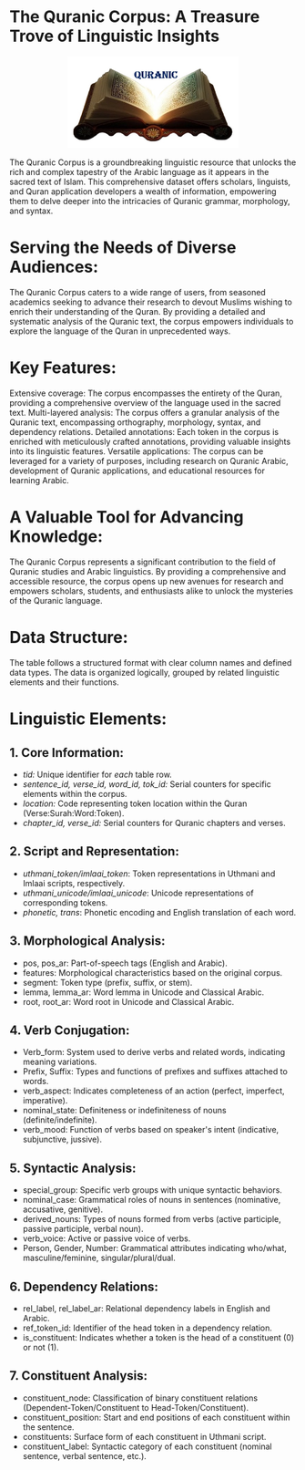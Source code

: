 # The Quranic Corpus: A Treasure Trove of Linguistic Insights

 <p align="center"> 
 <img src = "https://raw.githubusercontent.com/NoorBayan/Quranic/main/Images/logo.jpg" width = "300px"/>
 </p>


The Quranic Corpus is a groundbreaking linguistic resource that unlocks the rich and complex tapestry of the Arabic language as it appears in the sacred text of Islam. This comprehensive dataset offers scholars, linguists, and Quran application developers a wealth of information, empowering them to delve deeper into the intricacies of Quranic grammar, morphology, and syntax.

# Serving the Needs of Diverse Audiences:
The Quranic Corpus caters to a wide range of users, from seasoned academics seeking to advance their research to devout Muslims wishing to enrich their understanding of the Quran. By providing a detailed and systematic analysis of the Quranic text, the corpus empowers individuals to explore the language of the Quran in unprecedented ways.

# Key Features:
Extensive coverage: The corpus encompasses the entirety of the Quran, providing a comprehensive overview of the language used in the sacred text.
Multi-layered analysis: The corpus offers a granular analysis of the Quranic text, encompassing orthography, morphology, syntax, and dependency relations.
Detailed annotations: Each token in the corpus is enriched with meticulously crafted annotations, providing valuable insights into its linguistic features.
Versatile applications: The corpus can be leveraged for a variety of purposes, including research on Quranic Arabic, development of Quranic applications, and educational resources for learning Arabic.

# A Valuable Tool for Advancing Knowledge:
The Quranic Corpus represents a significant contribution to the field of Quranic studies and Arabic linguistics. By providing a comprehensive and accessible resource, the corpus opens up new avenues for research and empowers scholars, students, and enthusiasts alike to unlock the mysteries of the Quranic language.

# Data Structure:
The table follows a structured format with clear column names and defined data types.
The data is organized logically, grouped by related linguistic elements and their functions.

# Linguistic Elements:
## 1. Core Information:
*	*tid:* Unique identifier for *each* table row.
*	*sentence_id, verse_id, word_id, tok_id:* Serial counters for specific elements within the corpus.
*	*location:* Code representing token location within the Quran (Verse:Surah:Word:Token).
*	*chapter_id, verse_id:* Serial counters for Quranic chapters and verses.
  
## 2. Script and Representation:
*	*uthmani_token/imlaai_token*: Token representations in Uthmani and Imlaai scripts, respectively.
*	*uthmani_unicode/imlaai_unicode*: Unicode representations of corresponding tokens.
*	*phonetic, trans*: Phonetic encoding and English translation of each word.

## 3. Morphological Analysis:
*	pos, pos_ar: Part-of-speech tags (English and Arabic).
*	features: Morphological characteristics based on the original corpus.
*	segment: Token type (prefix, suffix, or stem).
*	lemma, lemma_ar: Word lemma in Unicode and Classical Arabic.
*	root, root_ar: Word root in Unicode and Classical Arabic.

## 4. Verb Conjugation:
*	Verb_form: System used to derive verbs and related words, indicating meaning variations.
*	Prefix, Suffix: Types and functions of prefixes and suffixes attached to words.
*	verb_aspect: Indicates completeness of an action (perfect, imperfect, imperative).
*	nominal_state: Definiteness or indefiniteness of nouns (definite/indefinite).
*	verb_mood: Function of verbs based on speaker's intent (indicative, subjunctive, jussive).

## 5. Syntactic Analysis:
*	special_group: Specific verb groups with unique syntactic behaviors.
*	nominal_case: Grammatical roles of nouns in sentences (nominative, accusative, genitive).
*	derived_nouns: Types of nouns formed from verbs (active participle, passive participle, verbal noun).
*	verb_voice: Active or passive voice of verbs.
*	Person, Gender, Number: Grammatical attributes indicating who/what, masculine/feminine, singular/plural/dual.

## 6. Dependency Relations:
*	rel_label, rel_label_ar: Relational dependency labels in English and Arabic.
*	ref_token_id: Identifier of the head token in a dependency relation.
*	is_constituent: Indicates whether a token is the head of a constituent (0) or not (1).

## 7. Constituent Analysis:
*	constituent_node: Classification of binary constituent relations (Dependent-Token/Constituent to Head-Token/Constituent).
*	constituent_position: Start and end positions of each constituent within the sentence.
*	constituents: Surface form of each constituent in Uthmani script.
*	constituent_label: Syntactic category of each constituent (nominal sentence, verbal sentence, etc.).

